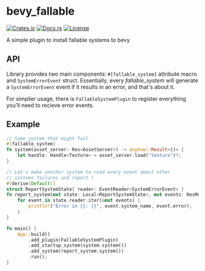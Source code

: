 bevy_fallable
=============

[![Crates.io](https://img.shields.io/crates/v/bevy_fallable)](https://crates.io/crates/bevy_fallable)
[![Docs.rs](https://docs.rs/bevy_fallable/badge.svg)](https://docs.rs/bevy_fallable)
[![License](https://img.shields.io/crates/l/bevy_fallable)](https://github.com/barsoosayque/bevy_fallable/blob/master/LICENSE)

A simple plugin to install fallable systems to bevy

## API

Library provides two main components: `#[fallable_system]` attribute macro and `SystemErrorEvent` struct.
Essentially, every *fallable_system* will generate a `SystemErrorEvent` event if it results in an error, and that's about it.

For simplier usage, there is `FallableSystemPlugin` to register everything you'll need to recieve error events.

## Example

```rust
// Some system that might fail
#[fallable_system]
fn system(asset_server: Res<AssetServer>) -> anyhow::Result<()> {
    let handle: Handle<Texture> = asset_server.load("texture")?;
}

// Let's make another system to read every event about other
// systems failures and report !
#[derive(Default)]
struct ReportSystemState{ reader: EventReader<SystemErrorEvent> }
fn report_system(mut state: Local<ReportSystemState>, mut events: ResMut<Events<SystemErrorEvent>>) {
    for event in state.reader.iter(&mut events) {
        println!("Error in {}: {}", event.system_name, event.error); 
    }
}

fn main() {
    App::build()
        .add_plugin(FallableSystemPlugin)
        .add_startup_system(system.system())
        .add_system(report_system.system())
        .run();
}
```
